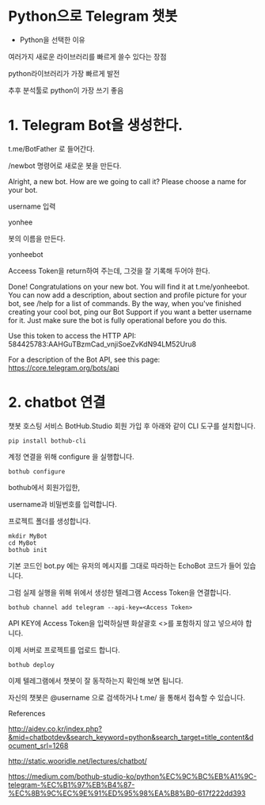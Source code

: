 

# Python으로 Telegram 챗봇

* Python을 선택한 이유

여러가지 새로운 라이브러리를 빠르게 쓸수 있다는 장점

python라이브러리가 가장 빠르게 발전

추후 분석툴로 python이 가장 쓰기 좋음



# 1. Telegram Bot을 생성한다.

 t.me/BotFather 로 들어간다.
 
/newbot 명령어로 새로운 봇을 만든다.


Alright, a new bot. How are we going to call it? Please choose a name for your bot.

username 입력

yonhee

봇의 이름을 만든다. 

yonheebot


Acceess Token을 return하여 주는데, 그것을 잘 기록해 두어야 한다. 

Done! Congratulations on your new bot. You will find it at t.me/yonheebot. You can now add a description, about section and profile picture for your bot, see /help for a list of commands. By the way, when you've finished creating your cool bot, ping our Bot Support if you want a better username for it. Just make sure the bot is fully operational before you do this.

Use this token to access the HTTP API:
584425783:AAHGuTBzmCad_vnjiSoeZvKdN94LM52Uru8

For a description of the Bot API, see this page: https://core.telegram.org/bots/api

# 2. chatbot 연결


챗봇 호스팅 서비스 BotHub.Studio 회원 가입 후 아래와 같이 CLI 도구를 설치합니다.



`pip install bothub-cli`

계정 연결을 위해 configure 을 실행합니다.

`bothub configure`

bothub에서 회원가입한, 

username과 비밀번호를 입력합니다. 

프로젝트 폴더를 생성합니다.

```
mkdir MyBot
cd MyBot
bothub init
```


기본 코드인 bot.py 에는 유저의 메시지를 그대로 따라하는 EchoBot 코드가 들어 있습니다.

그럼 실제 실행을 위해 위에서 생성한 텔레그램 Access Token을 연결합니다.

```
bothub channel add telegram --api-key=<Access Token>
```


API KEY에 Access Token을 입력하실땐 화살괄호 <>를 포함하지 않고 넣으셔야 합니다.

이제 서버로 프로젝트를 업로드 합니다.

`bothub deploy`

이제 텔레그램에서 챗봇이 잘 동작하는지 확인해 보면 됩니다.

자신의 챗봇은 @username 으로 검색하거나 t.me/<username> 을 통해서 접속할 수 있습니다.






References

http://aidev.co.kr/index.php?&mid=chatbotdev&search_keyword=python&search_target=title_content&document_srl=1268


http://static.wooridle.net/lectures/chatbot/



https://medium.com/bothub-studio-ko/python%EC%9C%BC%EB%A1%9C-telegram-%EC%B1%97%EB%B4%87-%EC%8B%9C%EC%9E%91%ED%95%98%EA%B8%B0-617f222dd393


